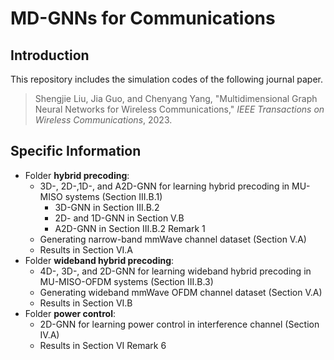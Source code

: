 # MD-GNNs for Communications

## Introduction

This repository includes the simulation codes of the following journal paper.

> Shengjie Liu,  Jia Guo, and Chenyang Yang, "Multidimensional Graph Neural Networks for
> Wireless Communications," *IEEE Transactions on Wireless Communications*, 2023.

## Specific Information

- Folder **hybrid precoding**: 
  - 3D-, 2D-,1D-, and A2D-GNN for learning hybrid precoding in MU-MISO systems (Section III.B.1)
    - 3D-GNN in Section III.B.2
    - 2D- and 1D-GNN in Section V.B
    - A2D-GNN in Section III.B.2 Remark 1
  - Generating narrow-band mmWave channel dataset (Section V.A)
  - Results in Section  VI.A
- Folder **wideband hybrid precoding**:
  - 4D-, 3D-, and 2D-GNN for learning wideband hybrid precoding in MU-MISO-OFDM systems  (Section III.B.3)
  - Generating wideband mmWave OFDM channel dataset (Section V.A)
  - Results in Section  VI.B
- Folder **power control**:
  - 2D-GNN for learning power control in interference channel (Section IV.A)
  - Results in Section  VI Remark 6
